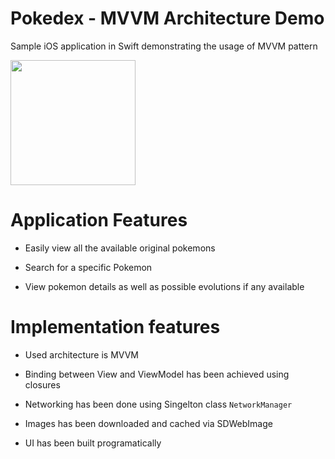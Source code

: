 # Pokedex - MVVM Architecture Demo 
Sample iOS application in Swift demonstrating the usage of MVVM pattern

<img src="https://github.com/Mrwhononumber/Images/blob/a37a870726b4159f6e5e9d474008c5c220300006/Images/PokedexDarkModeSE.gif" width="200">





# Application Features

* Easily view all the available original pokemons

* Search for a specific Pokemon

* View pokemon details as well as possible evolutions if any available

# Implementation features


* Used architecture is MVVM

* Binding between View and ViewModel has been achieved using closures

* Networking has been done using Singelton class `NetworkManager`

* Images has been downloaded and cached via SDWebImage

* UI has been built programatically


